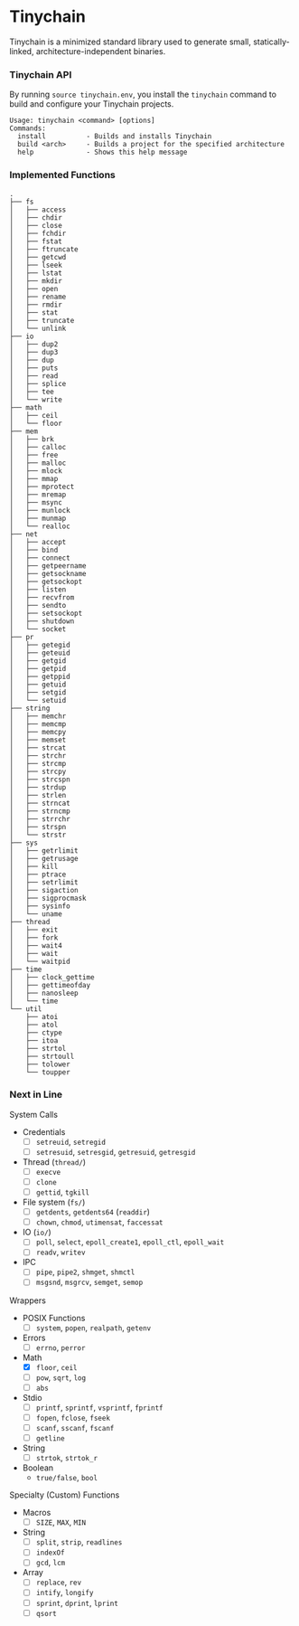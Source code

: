 # Tinychain

Tinychain is a minimized standard library used to generate small, statically-linked, architecture-independent binaries.

### Tinychain API

By running `source tinychain.env`, you install the `tinychain` command to build and configure your Tinychain projects.

```text
Usage: tinychain <command> [options]
Commands:
  install          - Builds and installs Tinychain
  build <arch>     - Builds a project for the specified architecture
  help             - Shows this help message
```

### Implemented Functions

```text
.
├── fs
│   ├── access
│   ├── chdir
│   ├── close
│   ├── fchdir
│   ├── fstat
│   ├── ftruncate
│   ├── getcwd
│   ├── lseek
│   ├── lstat
│   ├── mkdir
│   ├── open
│   ├── rename
│   ├── rmdir
│   ├── stat
│   ├── truncate
│   └── unlink
├── io
│   ├── dup2
│   ├── dup3
│   ├── dup
│   ├── puts
│   ├── read
│   ├── splice
│   ├── tee
│   └── write
├── math
│   ├── ceil
│   └── floor
├── mem
│   ├── brk
│   ├── calloc
│   ├── free
│   ├── malloc
│   ├── mlock
│   ├── mmap
│   ├── mprotect
│   ├── mremap
│   ├── msync
│   ├── munlock
│   ├── munmap
│   └── realloc
├── net
│   ├── accept
│   ├── bind
│   ├── connect
│   ├── getpeername
│   ├── getsockname
│   ├── getsockopt
│   ├── listen
│   ├── recvfrom
│   ├── sendto
│   ├── setsockopt
│   ├── shutdown
│   └── socket
├── pr
│   ├── getegid
│   ├── geteuid
│   ├── getgid
│   ├── getpid
│   ├── getppid
│   ├── getuid
│   ├── setgid
│   └── setuid
├── string
│   ├── memchr
│   ├── memcmp
│   ├── memcpy
│   ├── memset
│   ├── strcat
│   ├── strchr
│   ├── strcmp
│   ├── strcpy
│   ├── strcspn
│   ├── strdup
│   ├── strlen
│   ├── strncat
│   ├── strncmp
│   ├── strrchr
│   ├── strspn
│   └── strstr
├── sys
│   ├── getrlimit
│   ├── getrusage
│   ├── kill
│   ├── ptrace
│   ├── setrlimit
│   ├── sigaction
│   ├── sigprocmask
│   ├── sysinfo
│   └── uname
├── thread
│   ├── exit
│   ├── fork
│   ├── wait4
│   ├── wait
│   └── waitpid
├── time
│   ├── clock_gettime
│   ├── gettimeofday
│   ├── nanosleep
│   └── time
└── util
    ├── atoi
    ├── atol
    ├── ctype
    ├── itoa
    ├── strtol
    ├── strtoull
    ├── tolower
    └── toupper
```

### Next in Line

System Calls

- Credentials
  - [ ] `setreuid`, `setregid`
  - [ ] `setresuid`, `setresgid`, `getresuid`, `getresgid`
- Thread (`thread/`)
  - [ ] `execve`
  - [ ] `clone`
  - [ ] `gettid`, `tgkill`
- File system (`fs/`)
  - [ ] `getdents`, `getdents64` (`readdir`)
  - [ ] `chown`, `chmod`, `utimensat`, `faccessat`
- IO (`io/`)
  - [ ] `poll`, `select`, `epoll_create1`, `epoll_ctl`, `epoll_wait`
  - [ ] `readv`, `writev`
- IPC
  - [ ] `pipe`, `pipe2`, `shmget`, `shmctl`
  - [ ] `msgsnd`, `msgrcv`, `semget`, `semop`

Wrappers

- POSIX Functions
  - [ ] `system`, `popen`, `realpath`, `getenv`
- Errors
  - [ ] `errno`, `perror`
- Math
  - [x] `floor`, `ceil`
  - [ ] `pow`, `sqrt`, `log`
  - [ ] `abs`
- Stdio
  - [ ] `printf`, `sprintf`, `vsprintf`, `fprintf`
  - [ ] `fopen`, `fclose`, `fseek`
  - [ ] `scanf`, `sscanf`, `fscanf`
  - [ ] `getline`
- String
  - [ ] `strtok`, `strtok_r`
- Boolean
  - `true/false`, `bool`

Specialty (Custom) Functions

- Macros
  - [ ] `SIZE`, `MAX`, `MIN`
- String
  - [ ] `split`, `strip`, `readlines`
  - [ ] `indexOf`
  - [ ] `gcd`, `lcm`
- Array
  - [ ] `replace`, `rev`
  - [ ] `intify`, `longify`
  - [ ] `sprint`, `dprint`, `lprint`
  - [ ] `qsort`
